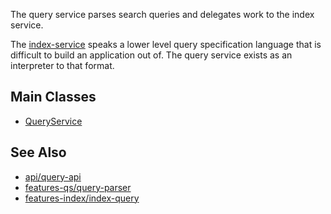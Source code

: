The query service parses search queries and delegates work to the index service.

The [index-service](../index-service) speaks a lower level query specification language
that is difficult to build an application out of.  The query service exists as an interpreter
to that format.

## Main Classes

* [QueryService](src/main/java/nu/marginalia/query/QueryService.java)

## See Also

* [api/query-api](../../api/query-api)
* [features-qs/query-parser](../../features-qs/query-parser)
* [features-index/index-query](../../features-index/index-query)